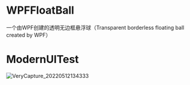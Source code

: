 # WPFFloatBall
一个由WPF创建的透明无边框悬浮球（Transparent borderless floating ball created by WPF）


# ModernUITest
![VeryCapture_20220512134333](https://user-images.githubusercontent.com/31178959/168000148-8bf5802d-617c-4c14-8794-66a148ec61c4.gif)

